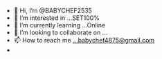 - 👋 Hi, I’m @BABYCHEF2535
- 👀 I’m interested in ...SET100%
- 🌱 I’m currently learning ...Online
- 💞️ I’m looking to collaborate on ...
- 📫 How to reach me ...babychef4875@gmail.com
- 

<!---
BABYCHEF2535/BABYCHEF2535 is a ✨ special ✨ repository because its `README.md` (this file) appears on your GitHub profile.
You can click the Preview link to take a look at your changes.
--->
